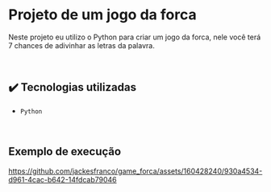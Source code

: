 # Projeto de um jogo da forca
Neste projeto eu utilizo o Python para criar um jogo da forca, nele você terá 7 chances de adivinhar as letras da palavra.

<br/>

## ✔️ Tecnologias utilizadas

- ``Python``

<br/>

## Exemplo de execução

https://github.com/jackesfranco/game_forca/assets/160428240/930a4534-d961-4cac-b642-14fdcab79046
